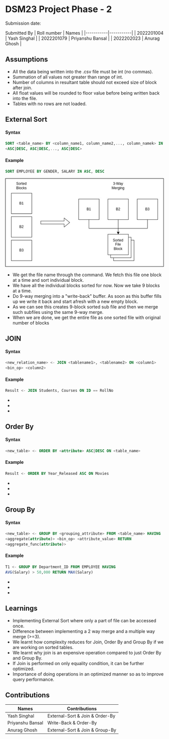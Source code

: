 # DSM23 Project Phase - 2

Submission date: 

Submitted By
| Roll number | Names |
|-----------|-----------|
| 2022201004 | Yash Singhal |
| 2022201079 | Priyanshu Bansal |
| 2022202023 | Anurag Ghosh |

## Assumptions
<ul>
  <li>All the data being written into the .csv file must be int (no commas). </li>
  <li> Summation of all values not greater than range of int.</li>
  <li> Number of columns in resultant table should not exceed size of block after join.</li>
  <li> All float values will be rounded to floor value before being written back into the file.</li>
  <li> Tables with no rows are not loaded. </li>
</ul>

## External Sort
#### Syntax
```sql
SORT <table_name> BY <column_name1, column_name2,..., column_namek> IN
<ASC|DESC, ASC|DESC,..., ASC|DESC>
```
#### Example
```sql
SORT EMPLOYEE BY GENDER, SALARY IN ASC, DESC
```
<img src="./image.jpeg" width="600" title="hover text">

<ul>
  <li> We get the file name through the command. We fetch this file one block at a time and sort individual block. </li>
  <li> We have all the individual blocks sorted for now. Now we take 9 blocks at a time. </li>
  <li> Do 9-way merging into a "write-back" buffer. As soon as this buffer fills up we write it back and start afresh with a new empty block. </li>
  <li> As we can see this creates 9-block sorted sub file and then we merge such subfiles using the same 9-way merge. </li>
  <li> When we are done, we get the entire file as one sorted file with original number of blocks </li>
</ul>

## JOIN
#### Syntax
```sql
<new_relation_name> <- JOIN <tablename1>, <tablename2> ON <column1>
<bin_op> <column2>
```
#### Example
```sql
Result <- JOIN Students, Courses ON ID == RollNo 
```
<ul>
  <li> </li>
  <li> </li>
  <li> </li>
</ul>

## Order By
#### Syntax
```sql
<new_table> <- ORDER BY <attribute> ASC|DESC ON <table_name>
```
#### Example
```sql
Result <- ORDER BY Year_Released ASC ON Movies
```
<ul>
  <li> </li>
  <li> </li>
  <li> </li>
</ul>

## Group By
#### Syntax
```sql
<new_table> <- GROUP BY <grouping_attribute> FROM <table_name> HAVING
<aggregate(attribute)> <bin_op> <attribute_value> RETURN
<aggregate_func(attribute)>
```
#### Example
```sql
T1 <- GROUP BY Department_ID FROM EMPLOYEE HAVING
AVG(Salary) > 50,000 RETURN MAX(Salary)
```
<ul>
  <li> </li>
  <li> </li>
  <li> </li>
</ul>

## Learnings

<ul>
  <li> Implementing External Sort where only a part of file can be accessed once. </li>
  <li> Difference between implementing a 2 way merge and a multiple way merge (>=3).</li>
  <li> We learnt how complexity reduces for Join, Order By and Group By if we are working on sorted tables.</li>
  <li> We learnt why join is an expensive operation compared to just Order By and Group By. </li>
  <li> If Join is performed on only equality condition, it can be further optimized. </li>
  <li> Importance of doing operations in an optimized manner so as to improve query performance. </li>
</ul>

## Contributions
| Names | Contributions |
|-----------|-----------|
| Yash Singhal | External-Sort & Join & Order-By |
| Priyanshu Bansal | Write-Back & Order-By |
| Anurag Ghosh | External-Sort & Join & Group-By|

